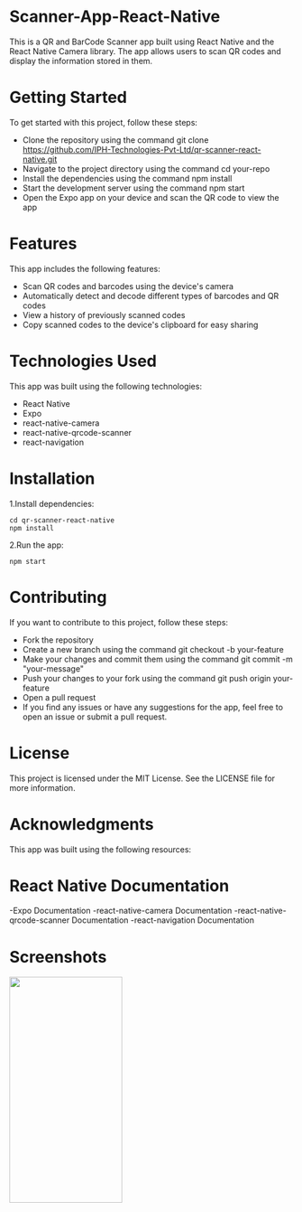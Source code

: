 # Scanner-App-React-Native
 This is a QR and BarCode Scanner app built using React Native and the React Native Camera library. The app allows users to scan QR codes and display the information stored in them.
# Getting Started
To get started with this project, follow these steps:

 - Clone the repository using the command git clone https://github.com/IPH-Technologies-Pvt-Ltd/qr-scanner-react-native.git
 - Navigate to the project directory using the command cd your-repo
 - Install the dependencies using the command npm install
 - Start the development server using the command npm start
 - Open the Expo app on your device and scan the QR code to view the app

# Features
This app includes the following features:

 - Scan QR codes and barcodes using the device's camera
 - Automatically detect and decode different types of barcodes and QR codes
 - View a history of previously scanned codes
 - Copy scanned codes to the device's clipboard for easy sharing

# Technologies Used
 This app was built using the following technologies:

 - React Native
 - Expo
 - react-native-camera
 - react-native-qrcode-scanner
 - react-navigation

# Installation

1.Install dependencies:

    cd qr-scanner-react-native
    npm install

2.Run the app:

    npm start

# Contributing
 If you want to contribute to this project, follow these steps:

 - Fork the repository
 - Create a new branch using the command git checkout -b your-feature
 - Make your changes and commit them using the command git commit -m "your-message"
 - Push your changes to your fork using the command git push origin your-feature
 - Open a pull request
 - If you find any issues or have any suggestions for the app, feel free to open an issue or submit a pull request.

# License
 This project is licensed under the MIT License. See the LICENSE file for more information.

# Acknowledgments
 This app was built using the following resources:

# React Native Documentation
 -Expo Documentation
 -react-native-camera Documentation
 -react-native-qrcode-scanner Documentation
 -react-navigation Documentation

# Screenshots
<img src="https://user-images.githubusercontent.com/124572978/219281494-57d3d6c3-9eec-4fdb-9737-a701dc5fdabe.gif" 
     width="200" 
     height="400"/>

